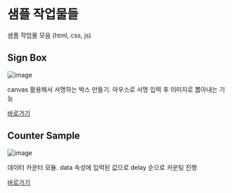 # 샘플 작업물들

샘플 작업물 모음 (html, css, js)

## Sign Box

![image](https://user-images.githubusercontent.com/5987605/128067015-69d146ae-8e8e-446f-ac44-6065250cb420.png)

canvas 활용해서 서명하는 박스 만들기. 마우스로 서명 입력 후 이미지로 뽑아내는 기능

<a href="https://catteine.github.io/my-samples/sign_box/signbox.html" target="_blank">바로가기</a>

## Counter Sample

![image](https://user-images.githubusercontent.com/5987605/128219520-d188822d-25a3-4afe-bf59-9d4ffe8f5382.png)

데이터 카운터 모듈. data 속성에 입력된 값으로 delay 순으로 카운팅 진행

<a href="https://catteine.github.io/my-samples/counter_sample/counter_samples.html" target="_blank">바로가기</a>
